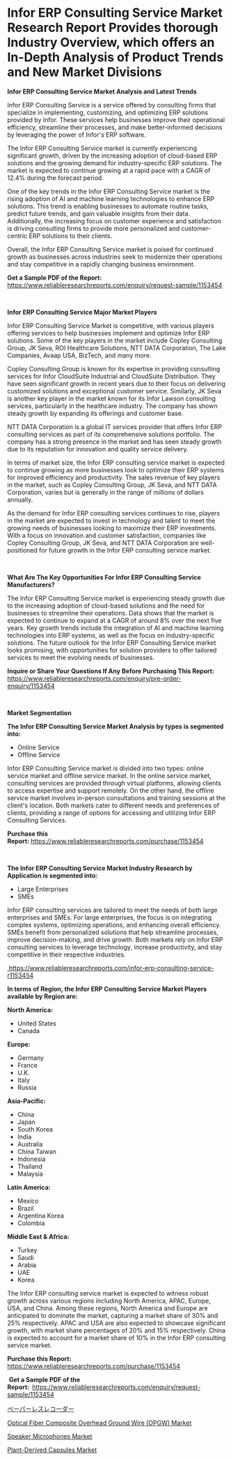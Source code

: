 <p><h1>Infor ERP Consulting Service Market Research Report Provides thorough Industry Overview, which offers an In-Depth Analysis of Product Trends and New Market Divisions</h1></p><p><strong>Infor ERP Consulting Service Market Analysis and Latest Trends</strong></p>
<p><p>Infor ERP Consulting Service is a service offered by consulting firms that specialize in implementing, customizing, and optimizing ERP solutions provided by Infor. These services help businesses improve their operational efficiency, streamline their processes, and make better-informed decisions by leveraging the power of Infor's ERP software.</p><p>The Infor ERP Consulting Service market is currently experiencing significant growth, driven by the increasing adoption of cloud-based ERP solutions and the growing demand for industry-specific ERP solutions. The market is expected to continue growing at a rapid pace with a CAGR of 12.4% during the forecast period.</p><p>One of the key trends in the Infor ERP Consulting Service market is the rising adoption of AI and machine learning technologies to enhance ERP solutions. This trend is enabling businesses to automate routine tasks, predict future trends, and gain valuable insights from their data. Additionally, the increasing focus on customer experience and satisfaction is driving consulting firms to provide more personalized and customer-centric ERP solutions to their clients.</p><p>Overall, the Infor ERP Consulting Service market is poised for continued growth as businesses across industries seek to modernize their operations and stay competitive in a rapidly changing business environment.</p></p>
<p><strong>Get a Sample PDF of the Report:&nbsp;</strong> <a href="https://www.reliableresearchreports.com/enquiry/request-sample/1153454">https://www.reliableresearchreports.com/enquiry/request-sample/1153454</a></p>
<p>&nbsp;</p>
<p><strong>Infor ERP Consulting Service Major Market Players</strong></p>
<p><p>Infor ERP Consulting Service Market is competitive, with various players offering services to help businesses implement and optimize Infor ERP solutions. Some of the key players in the market include Copley Consulting Group, JK Seva, ROI Healthcare Solutions, NTT DATA Corporation, The Lake Companies, Avaap USA, BizTech, and many more.</p><p>Copley Consulting Group is known for its expertise in providing consulting services for Infor CloudSuite Industrial and CloudSuite Distribution. They have seen significant growth in recent years due to their focus on delivering customized solutions and exceptional customer service. Similarly, JK Seva is another key player in the market known for its Infor Lawson consulting services, particularly in the healthcare industry. The company has shown steady growth by expanding its offerings and customer base.</p><p>NTT DATA Corporation is a global IT services provider that offers Infor ERP consulting services as part of its comprehensive solutions portfolio. The company has a strong presence in the market and has seen steady growth due to its reputation for innovation and quality service delivery.</p><p>In terms of market size, the Infor ERP consulting service market is expected to continue growing as more businesses look to optimize their ERP systems for improved efficiency and productivity. The sales revenue of key players in the market, such as Copley Consulting Group, JK Seva, and NTT DATA Corporation, varies but is generally in the range of millions of dollars annually.</p><p>As the demand for Infor ERP consulting services continues to rise, players in the market are expected to invest in technology and talent to meet the growing needs of businesses looking to maximize their ERP investments. With a focus on innovation and customer satisfaction, companies like Copley Consulting Group, JK Seva, and NTT DATA Corporation are well-positioned for future growth in the Infor ERP consulting service market.</p></p>
<p>&nbsp;</p>
<p><strong>What Are The Key Opportunities For Infor ERP Consulting Service Manufacturers?</strong></p>
<p><p>The Infor ERP Consulting Service market is experiencing steady growth due to the increasing adoption of cloud-based solutions and the need for businesses to streamline their operations. Data shows that the market is expected to continue to expand at a CAGR of around 8% over the next five years. Key growth trends include the integration of AI and machine learning technologies into ERP systems, as well as the focus on industry-specific solutions. The future outlook for the Infor ERP Consulting Service market looks promising, with opportunities for solution providers to offer tailored services to meet the evolving needs of businesses.</p></p>
<p><strong>Inquire or Share Your Questions If Any Before Purchasing This Report:</strong> <a href="https://www.reliableresearchreports.com/enquiry/pre-order-enquiry/1153454">https://www.reliableresearchreports.com/enquiry/pre-order-enquiry/1153454</a></p>
<p>&nbsp;</p>
<p><strong>Market Segmentation</strong></p>
<p><strong>The Infor ERP Consulting Service Market Analysis by types is segmented into:</strong></p>
<p><ul><li>Online Service</li><li>Offline Service</li></ul></p>
<p><p>Infor ERP Consulting Service market is divided into two types: online service market and offline service market. In the online service market, consulting services are provided through virtual platforms, allowing clients to access expertise and support remotely. On the other hand, the offline service market involves in-person consultations and training sessions at the client's location. Both markets cater to different needs and preferences of clients, providing a range of options for accessing and utilizing Infor ERP Consulting Services.</p></p>
<p><strong>Purchase this Report:&nbsp;</strong><a href="https://www.reliableresearchreports.com/purchase/1153454">https://www.reliableresearchreports.com/purchase/1153454</a></p>
<p>&nbsp;</p>
<p><strong>The Infor ERP Consulting Service Market Industry Research by Application is segmented into:</strong></p>
<p><ul><li>Large Enterprises</li><li>SMEs</li></ul></p>
<p><p>Infor ERP consulting services are tailored to meet the needs of both large enterprises and SMEs. For large enterprises, the focus is on integrating complex systems, optimizing operations, and enhancing overall efficiency. SMEs benefit from personalized solutions that help streamline processes, improve decision-making, and drive growth. Both markets rely on Infor ERP consulting services to leverage technology, increase productivity, and stay competitive in their respective industries.</p></p>
<p><a href="https://www.reliableresearchreports.com/infor-erp-consulting-service-r1153454">&nbsp;https://www.reliableresearchreports.com/infor-erp-consulting-service-r1153454</a></p>
<p><strong>In terms of Region, the Infor ERP Consulting Service Market Players available by Region are:</strong></p>
<p>
    <p> <strong> North America: </strong>
        <ul>
            <li>United States</li>
            <li>Canada</li>
        </ul>
        </p> 
    <p> <strong> Europe: </strong>
        <ul>
            <li>Germany</li>
            <li>France</li>
            <li>U.K.</li>
            <li>Italy</li>
            <li>Russia</li>
        </ul>
        </p> 
    <p> <strong> Asia-Pacific: </strong>
        <ul>
            <li>China</li>
            <li>Japan</li>
            <li>South Korea</li>
            <li>India</li>
            <li>Australia</li>
            <li>China Taiwan</li>
            <li>Indonesia</li>
            <li>Thailand</li>
            <li>Malaysia</li>
        </ul>
        </p> 
    <p> <strong> Latin America: </strong>
        <ul>
            <li>Mexico</li>
            <li>Brazil</li>
            <li>Argentina Korea</li>
            <li>Colombia</li>
        </ul>
        </p> 
    <p> <strong> Middle East & Africa: </strong>
        <ul>
            <li>Turkey</li>
            <li>Saudi</li>
            <li>Arabia</li>
            <li>UAE</li>
            <li>Korea</li>
        </ul>
    </p>
    </p>
<p><p>The Infor ERP consulting service market is expected to witness robust growth across various regions including North America, APAC, Europe, USA, and China. Among these regions, North America and Europe are anticipated to dominate the market, capturing a market share of 30% and 25% respectively. APAC and USA are also expected to showcase significant growth, with market share percentages of 20% and 15% respectively. China is expected to account for a market share of 10% in the Infor ERP consulting service market.</p></p>
<p><strong>Purchase this Report: </strong><a href="https://www.reliableresearchreports.com/purchase/1153454">https://www.reliableresearchreports.com/purchase/1153454</a></p>
<p>&nbsp;<strong>Get a Sample PDF of the Report:&nbsp;&nbsp;</strong><a href="https://www.reliableresearchreports.com/enquiry/request-sample/1153454">https://www.reliableresearchreports.com/enquiry/request-sample/1153454</a></p>
<p><strong></strong></p>
<p><p><a href="https://github.com/oqoeusbvpadwjs08/Market-Research-Report-List-2/blob/main/590849962342.md">ペーパーレスレコーダー</a></p><p><a href="https://www.linkedin.com/pulse/optical-fiber-composite-overhead-ground-wire-opgw-market-dbfge?trackingId=vMi5UkHTVY83UDwaU5OHLw%3D%3D">Optical Fiber Composite Overhead Ground Wire (OPGW) Market</a></p><p><a href="https://issuu.com/reportprime-2/docs/speaker-microphones-market-size-2030.pptx">Speaker Microphones Market</a></p><p><a href="https://www.linkedin.com/pulse/plant-derived-capsules-market-size-share-global-analysis-report-ealbe?trackingId=z8Ur%2BWIHbNIulDrGIW8ryA%3D%3D">Plant-Derived Capsules Market</a></p></p>